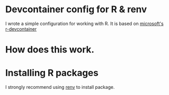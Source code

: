 # Devcontainer config for R & renv
I wrote a simple configuration for working with R. It is based on [microsoft's r-devcontainer](https://github.com/microsoft/vscode-dev-containers/tree/main/containers/r)

# How does this work.

# Installing R packages
I strongly recommend using [renv](https://rstudio.github.io/renv/index.html) to install package.
